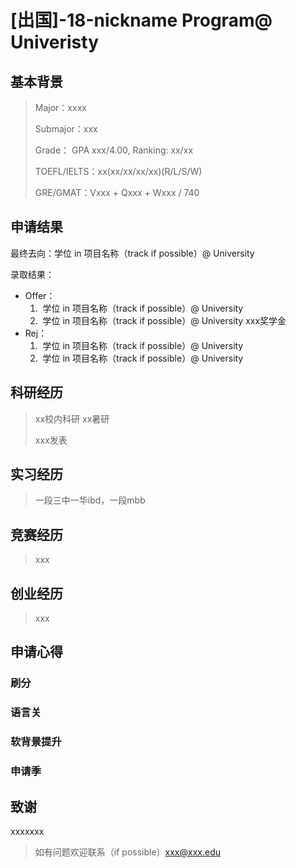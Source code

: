 # [出国]-18-nickname Program@ Univeristy

## 基本背景

> Major：xxxx
>
> Submajor：xxx
>
> Grade： GPA xxx/4.00, Ranking: xx/xx
>
> TOEFL/IELTS：xx(xx/xx/xx/xx)(R/L/S/W)
>
> GRE/GMAT：Vxxx + Qxxx + Wxxx / 740

## 申请结果

最终去向：学位 in 项目名称（track if possible）@ University

录取结果：

* Offer：
  1. ​	学位 in 项目名称（track if possible）@ University
  2. ​    学位 in 项目名称（track if possible）@ University xxx奖学金
* Rej：
  1. ​	学位 in 项目名称（track if possible）@ University
  2. ​	学位 in 项目名称（track if possible）@ University

## 科研经历

> xx校内科研 xx暑研
>
> xxx发表

## 实习经历

> 一段三中一华ibd，一段mbb

## 竞赛经历

> xxx

## 创业经历

> xxx

## 申请心得

### 刷分



### 语言关



### 软背景提升



### 申请季



## 致谢

xxxxxxx

> 如有问题欢迎联系（if possible）xxx@xxx.edu